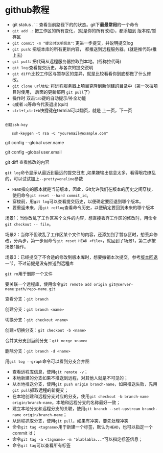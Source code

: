 # github教程

- git status .`：查看当前路径下的的状态。git下**最最常用**的一个命令
- `git add .`: 把工作区的所有变化，(就是你的所有改动)，都添加到 版本库/暂存区
- `git commit -m "提交时说明信息"`: 更进一步提交，并说明提交log
- `git push`: 把版本库的所有更新内容， 都推送到远程服务器。(就是推代码/推上去)
- `git pull`: 把代码从远程服务器拉取到本地。(俗称拉代码)
- `git log`:查看提交历史，与各次的提交说明
- `git diff`:比较工作区与暂存区的差异，就是比较看看你到底都做了什么修改。
- `git clone url地址`: 将远程服务器上项目克隆到新创建的目录中（第一次拉项目时使用， 后面的更新都用 `git pull`了）
- 操作时 双击`tab`键的自动提示/补全功能
- `q`或者`:q`等命令代表退出(quit)
- `ctrl+f`,`ctrl+b`快捷键在termial可以翻页，就是 上一页，下一页

```

创建ssh-key
```

`	ssh-keygen -t rsa -C "youremail@example.com"` 

git config --global user.name 

git config -global user.email

git diff 查看修改的内容

`git log`命令显示从最近到最远的提交日志 ,如果嫌输出信息太多，看得眼花缭乱的，可以试试加上`--pretty=oneline`参数

- `HEAD`指向的版本就是当前版本，因此，Git允许我们在版本的历史之间穿梭，使用命令`git reset --hard commit_id`。
- 穿梭前，用`git log`可以查看提交历史，以便确定要回退到哪个版本。
- 要重返未来，用`git reflog`查看命令历史，以便确定要回到未来的哪个版本



场景1：当你改乱了工作区某个文件的内容，想直接丢弃工作区的修改时，用命令`git checkout -- file`。

场景2：当你不但改乱了工作区某个文件的内容，还添加到了暂存区时，想丢弃修改，分两步，第一步用命令`git reset HEAD <file>`，就回到了场景1，第二步按场景1操作。

场景3：已经提交了不合适的修改到版本库时，想要撤销本次提交，参考[版本回退](https://www.liaoxuefeng.com/wiki/0013739516305929606dd18361248578c67b8067c8c017b000/0013744142037508cf42e51debf49668810645e02887691000)一节，不过前提是没有推送到远程库



`git rm`用于删除一个文件

要关联一个远程库，使用命令`git remote add origin git@server-name:path/repo-name.git`

查看分支：`git branch`

创建分支：`git branch <name>`

切换分支：`git checkout <name>`

创建+切换分支：`git checkout -b <name>`

合并某分支到当前分支：`git merge <name>`

删除分支：`git branch -d <name>`

用`git log --graph`命令可以看到分支合并图

- 查看远程库信息，使用`git remote -v`；
- 本地新建的分支如果不推送到远程，对其他人就是不可见的；
- 从本地推送分支，使用`git push origin branch-name`，如果推送失败，先用`git pull`抓取远程的新提交；
- 在本地创建和远程分支对应的分支，使用`git checkout -b branch-name origin/branch-name`，本地和远程分支的名称最好一致；
- 建立本地分支和远程分支的关联，使用`git branch --set-upstream branch-name origin/branch-name`；
- 从远程抓取分支，使用`git pull`，如果有冲突，要先处理冲突
- 命令`git tag <tagname>`用于新建一个标签，默认为`HEAD`，也可以指定一个commit id；
- 命令`git tag -a <tagname> -m "blablabla..."`可以指定标签信息；
- 命令`git tag`可以查看所有标签